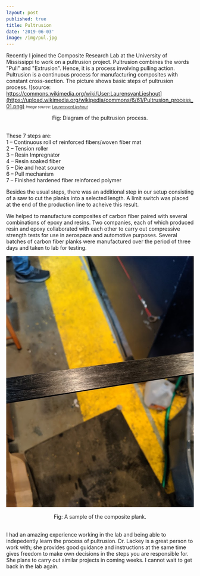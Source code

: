 ```yaml
---
layout: post
published: true
title: Pultrusion
date: '2019-06-03'
image: /img/pul.jpg
---
```



Recently I joined the Composite Research Lab at the University of Mississippi to work on a pultrusion project. Pultrusion combines the words "Pull" and "Extrusion". Hence, it is a process involving pulling action. Pultrusion is a continuous process for manufacturing composites with constant cross-section. The picture shows basic steps of pultrusion process. ![source: https://commons.wikimedia.org/wiki/User:LaurensvanLieshout](https://upload.wikimedia.org/wikipedia/commons/6/61/Pultrusion_process_01.png)
<font size="1"><i> image source: <a href="https://commons.wikimedia.org/wiki/User:LaurensvanLieshout">LaurensvanLieshout</a></i></font>
<center>Fig: Diagram of the pultrusion process.</center>
<br>
   
                
                
These 7 steps are:
<br>
1 – Continuous roll of reinforced fibers/woven fiber mat<br>
2 – Tension roller<br>
3 – Resin Impregnator<br>
4 – Resin soaked fiber<br>
5 – Die and heat source<br>
6 – Pull mechanism<br>
7 – Finished hardened fiber reinforced polymer<br>

Besides the usual steps, there was an additional step in our setup consisting of a saw to cut the planks into a selected length. A limit switch was placed at the end of the production line to acheive this result. 

We helped to manufacture composites of carbon fiber paired with several combinations of epoxy and resins. Two companies, each of which produced resin and epoxy collaborated with each other to carry out compressive strength tests for use in aerospace and automotive purposes. Several batches of carbon fiber planks were manufactured over the period of three days and taken to lab for testing.

![A sample of the composite](/img/carbon.jpg)

<center>Fig: A sample of the composite plank. </center><br>

I had an amazing experience working in the lab and being able to indepedently learn the process of pultrusion. Dr. Lackey is a great person to work with; she provides good guidance and instructions at the same time gives freedom to make own decisions in the steps you are responsible for. She plans to carry out similar projects in coming weeks. I cannot wait to get back in the lab again. 
